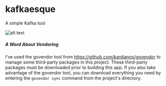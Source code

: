 # kafkaesque
A simple Kafka tool

![alt text](https://github.com/ten-ten-steve/kafkaesque/blob/master/so-kafkaesque.png "image by Andy French from Mission Hill")

##### A Word About Vendoring
I've used the govendor tool from <https://github.com/kardianos/govendor> to manage some third-party packages in this project.
These third-party packages must be downloaded prior to building this app. 
If you also take advantage of the govendor tool, you can download everything you need by entering the `govendor sync` command from the project's directory.
 
